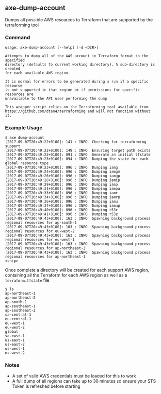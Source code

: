 
## axe-dump-account

Dumps all possible AWS resources to Terraform that are supported by the [terraforming] tool

[terraforming]: https://github.com/dtan4/terraforming

### Command
```
usage: axe-dump-account [--help] [-d <DIR>]

Attempts to dump all of the AWS account in Terraform format to the specified
directory (defaults to current working directory). A sub-directory is created
for each available AWS region.

It is normal for errors to be generated during a run if a specific resource
is not supported in that region or if permissions for specific resources are
unavailable to the API user performing the dump

This wrapper script relies on the Terraforming tool available from
https://github.com/dtan4/terraforming and will not function without it.
```


### Example Usage

```
$ axe dump-account
[2017-09-07T20:49:22+0100]: 141 : INFO  Checking for terraforming support
[2017-09-07T20:49:22+0100]: 148 : INFO  Ensuring target path exists
[2017-09-07T20:49:22+0100]: 091 : INFO  Generate an initial tfstate
[2017-09-07T20:49:23+0100]: 094 : INFO  Dumping the state for each global resource type
[2017-09-07T20:49:23+0100]: 096 : INFO  Dumping iamg
[2017-09-07T20:49:24+0100]: 096 : INFO  Dumping iamgm
[2017-09-07T20:49:26+0100]: 096 : INFO  Dumping iamgp
[2017-09-07T20:49:28+0100]: 096 : INFO  Dumping iamip
[2017-09-07T20:49:29+0100]: 096 : INFO  Dumping iamp
[2017-09-07T20:49:31+0100]: 096 : INFO  Dumping iampa
[2017-09-07T20:49:33+0100]: 096 : INFO  Dumping iamr
[2017-09-07T20:49:34+0100]: 096 : INFO  Dumping iamrp
[2017-09-07T20:49:36+0100]: 096 : INFO  Dumping iamu
[2017-09-07T20:49:37+0100]: 096 : INFO  Dumping iamup
[2017-09-07T20:49:40+0100]: 096 : INFO  Dumping r53r
[2017-09-07T20:49:41+0100]: 096 : INFO  Dumping r53z
[2017-09-07T20:49:43+0100]: 163 : INFO  Spawning background process regional resources for ap-south-1
[2017-09-07T20:49:43+0100]: 163 : INFO  Spawning background process regional resources for eu-west-2
[2017-09-07T20:49:43+0100]: 163 : INFO  Spawning background process regional resources for eu-west-1
[2017-09-07T20:49:43+0100]: 163 : INFO  Spawning background process regional resources for ap-northeast-2
[2017-09-07T20:49:43+0100]: 163 : INFO  Spawning background process regional resources for ap-northeast-1
<snip>
```

Once complete a directory will be created for each support AWS region, containing all the Terraform for each AWS region as well as a `terraform.tfstate` file

```
$ ls
ap-northeast-1
ap-northeast-2
ap-south-1
ap-southeast-1
ap-southeast-2
ca-central-1
eu-central-1
eu-west-1
eu-west-2
global
sa-east-1
us-east-1
us-east-2
us-west-1
us-west-2
```

### Notes

 - A set of valid AWS credentials must be loaded for this to work
 - A full dump of all regions can take up to 30 minutes so ensure your STS Token is refreshed before starting

